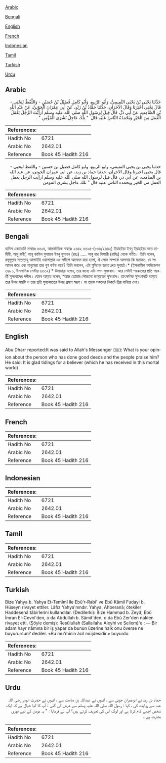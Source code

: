 [Arabic](#arabic)

[Bengali](#bengali)

[English](#english)

[French](#french)

[Indonesian](#indonesian)

[Tamil](#tamil)

[Turkish](#turkish)

[Urdu](#urdu)

## Arabic


<div dir="rtl" lang="ar" style={{fontSize:'larger',backgroundColor:'#f8f9fa',padding:20}}>
حَدَّثَنَا يَحْيَى بْنُ يَحْيَى التَّمِيمِيُّ، وَأَبُو الرَّبِيعِ، وَأَبُو كَامِلٍ فُضَيْلُ بْنُ حُسَيْنٍ - وَاللَّفْظُ لِيَحْيَى - قَالَ يَحْيَى أَخْبَرَنَا وَقَالَ الآخَرَانِ، حَدَّثَنَا حَمَّادُ بْنُ زَيْدٍ، عَنْ أَبِي عِمْرَانَ الْجَوْنِيِّ، عَنْ عَبْدِ اللَّهِ بْنِ الصَّامِتِ، عَنْ أَبِي ذَرٍّ، قَالَ قِيلَ لِرَسُولِ اللَّهِ صلى الله عليه وسلم أَرَأَيْتَ الرَّجُلَ يَعْمَلُ الْعَمَلَ مِنَ الْخَيْرِ وَيَحْمَدُهُ النَّاسُ عَلَيْهِ قَالَ ‏ "‏ تِلْكَ عَاجِلُ بُشْرَى الْمُؤْمِنِ ‏"‏ ‏.‏
</div>
<div style={{backgroundColor:'#f8f9fa',padding:20, marginBottom: 10}}><table> <thead> <tr> <th>References:</th> <th></th> </tr> </thead> <tbody><tr><td>Hadith No</td><td>6721</td></tr><tr><td>Arabic No</td><td>2642.01</td></tr><tr><td>Reference</td><td>Book 45 Hadith 216</td></tr></tbody></table></div>


<div dir="rtl" lang="ar" style={{fontSize:'larger',backgroundColor:'#f8f9fa',padding:20}}>
حدثنا يحيى بن يحيى التميمي، وابو الربيع، وابو كامل فضيل بن حسين - واللفظ ليحيى - قال يحيى اخبرنا وقال الاخران، حدثنا حماد بن زيد، عن ابي عمران الجوني، عن عبد الله بن الصامت، عن ابي ذر، قال قيل لرسول الله صلى الله عليه وسلم ارايت الرجل يعمل العمل من الخير ويحمده الناس عليه قال " تلك عاجل بشرى المومن
</div>
<div style={{backgroundColor:'#f8f9fa',padding:20, marginBottom: 10}}><table> <thead> <tr> <th>References:</th> <th></th> </tr> </thead> <tbody><tr><td>Hadith No</td><td>6721</td></tr><tr><td>Arabic No</td><td>2642.01</td></tr><tr><td>Reference</td><td>Book 45 Hadith 216</td></tr></tbody></table></div>

## Bengali


<div dir="ltr" lang="bn" style={{fontSize:'larger',backgroundColor:'#f8f9fa',padding:20}}>
হাদিস একাডেমি নাম্বারঃ ৬৬১৪, আন্তর্জাতিক নাম্বারঃ ২৬৪২ ৬৬১৪-(১৬৬/২৬৪২) ইয়াহইয়া ইবনু ইয়াহইয়া আত তামীমী, আবু রাবী’, আবূ কামিল ফুযায়ল ইবনু হুসায়ন (রহঃ) ..... আবু যার গিফারী (রাযিঃ) থেকে বর্ণিত। তিনি বলেন, রসূলুল্লাহ সাল্লাল্লাহু আলাইহি ওয়াসাল্লাম এর সমীপে আবেদন করা হলো, ঐ লোক সম্পর্কে আপনার কি মতামত, যে সৎ আমল করে এবং মানুষেরা তার গুণ বর্ণনা করে? তিনি বললেন, এটা মুমিনের জন্যে দ্রুত সুবার্তা।* (ইসলামিক ফাউন্ডেশন ৬৪৮০, ইসলামিক সেন্টার ৬৫৩২) * উলামারা বলেন, তার জন্যে এটা নগদ সুসংবাদ। আর সেটাই পরকালের প্রতি পরবর্তী সুসংবাদের দলীল। যেমন আল্লাহ বলেন, “আজ তোমার সৌজন্যে জান্নাতের সুসংবাদ। তাৎক্ষণিক সুসংবাদটি আল্লাহ তার উপর সম্ভষ্টি ও তার প্রতি মুহাব্বাতের উপর প্রমাণ স্বরূপ। যা তাকে সকলের নিকটে প্রিয় বানিয়ে দেয়।
</div>
<div style={{backgroundColor:'#f8f9fa',padding:20, marginBottom: 10}}><table> <thead> <tr> <th>References:</th> <th></th> </tr> </thead> <tbody><tr><td>Hadith No</td><td>6721</td></tr><tr><td>Arabic No</td><td>2642.01</td></tr><tr><td>Reference</td><td>Book 45 Hadith 216</td></tr></tbody></table></div>

## English


<div dir="ltr" lang="en" style={{fontSize:'larger',backgroundColor:'#f8f9fa',padding:20}}>
Abu Dharr reported:It was said to Allah's Messenger (ﷺ): What is your opinion about the person who has done good deeds and the people praise him? He said: It is glad tidings for a believer (which he has received in this mortal world)
</div>
<div style={{backgroundColor:'#f8f9fa',padding:20, marginBottom: 10}}><table> <thead> <tr> <th>References:</th> <th></th> </tr> </thead> <tbody><tr><td>Hadith No</td><td>6721</td></tr><tr><td>Arabic No</td><td>2642.01</td></tr><tr><td>Reference</td><td>Book 45 Hadith 216</td></tr></tbody></table></div>

## French


<div dir="ltr" lang="fr" style={{fontSize:'larger',backgroundColor:'#f8f9fa',padding:20}}>

</div>
<div style={{backgroundColor:'#f8f9fa',padding:20, marginBottom: 10}}><table> <thead> <tr> <th>References:</th> <th></th> </tr> </thead> <tbody><tr><td>Hadith No</td><td>6721</td></tr><tr><td>Arabic No</td><td>2642.01</td></tr><tr><td>Reference</td><td>Book 45 Hadith 216</td></tr></tbody></table></div>

## Indonesian


<div dir="ltr" lang="id" style={{fontSize:'larger',backgroundColor:'#f8f9fa',padding:20}}>

</div>
<div style={{backgroundColor:'#f8f9fa',padding:20, marginBottom: 10}}><table> <thead> <tr> <th>References:</th> <th></th> </tr> </thead> <tbody><tr><td>Hadith No</td><td>6721</td></tr><tr><td>Arabic No</td><td>2642.01</td></tr><tr><td>Reference</td><td>Book 45 Hadith 216</td></tr></tbody></table></div>

## Tamil


<div dir="ltr" lang="ta" style={{fontSize:'larger',backgroundColor:'#f8f9fa',padding:20}}>

</div>
<div style={{backgroundColor:'#f8f9fa',padding:20, marginBottom: 10}}><table> <thead> <tr> <th>References:</th> <th></th> </tr> </thead> <tbody><tr><td>Hadith No</td><td>6721</td></tr><tr><td>Arabic No</td><td>2642.01</td></tr><tr><td>Reference</td><td>Book 45 Hadith 216</td></tr></tbody></table></div>

## Turkish


<div dir="ltr" lang="tr" style={{fontSize:'larger',backgroundColor:'#f8f9fa',padding:20}}>
Bize Yahya b. Yahya Et-Temîmî ile Ebû'r-Rabi' ve Ebû Kâmil Fudayl b. Hüseyn rivayet ettiler. Lâfız Yahya'nındır. Yahya, Ahberanâ; ötekiler Haddesenâ tâbirlerini kullandılar. (Dedilerki): Bize Hammad b. Zeyd, Ebû İmran El-Cevnî'den, o da Abdullah b. Sâmit'den, o da Ebû Zer'den naklen rivayet etti. (Şöyle demiş): Resûlullah (Sallallahu Aleyhi ve Sellem)'e : — Bir adam hayr nâmına bir iş yapar da bunun üzerine halk onu överse ne buyurursun? dediler. «Bu mü'minin âcil müjdesidir.» buyurdu
</div>
<div style={{backgroundColor:'#f8f9fa',padding:20, marginBottom: 10}}><table> <thead> <tr> <th>References:</th> <th></th> </tr> </thead> <tbody><tr><td>Hadith No</td><td>6721</td></tr><tr><td>Arabic No</td><td>2642.01</td></tr><tr><td>Reference</td><td>Book 45 Hadith 216</td></tr></tbody></table></div>

## Urdu


<div dir="rtl" lang="ur" style={{fontSize:'larger',backgroundColor:'#f8f9fa',padding:20}}>
حماد بن زید نے ابوعمران جونی سے ، انہوں نے عبداللہ بن صامت سے ، انہوں نے حضرت ابوذر رضی اللہ عنہ سے روایت کی ، کہا : رسول اللہ صلی اللہ علیہ وسلم سے عرض کی گئی : آپ کا کیا خیال ہے کہ ایک شخص اچھے کام کرتا ہے اور لوگ اس کی تعریف کرتے ہیں؟ آپ نے فرمایا : " یہ مومن کے لیے فوری بشارت ہے ۔
</div>
<div style={{backgroundColor:'#f8f9fa',padding:20, marginBottom: 10}}><table> <thead> <tr> <th>References:</th> <th></th> </tr> </thead> <tbody><tr><td>Hadith No</td><td>6721</td></tr><tr><td>Arabic No</td><td>2642.01</td></tr><tr><td>Reference</td><td>Book 45 Hadith 216</td></tr></tbody></table></div>